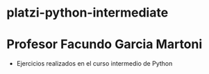 # platzi-python-intermediate
# Profesor Facundo Garcia Martoni
* Ejercicios realizados en el curso intermedio de Python

